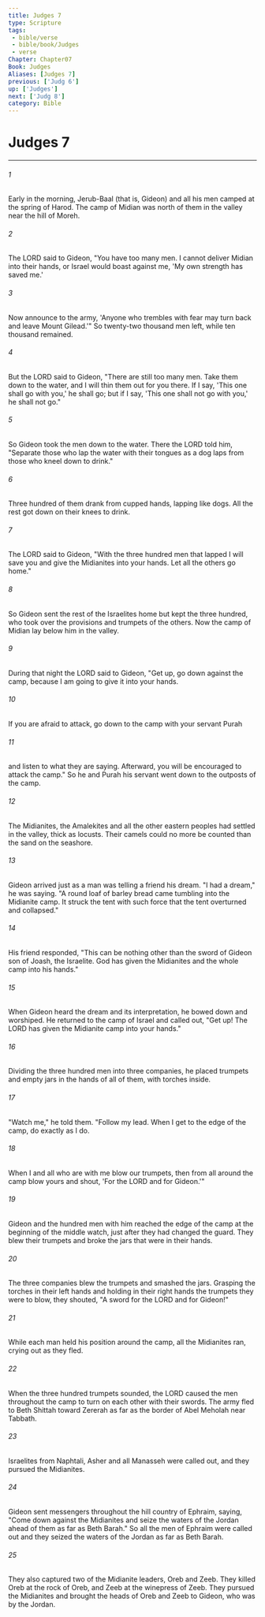 ```yaml
---
title: Judges 7
type: Scripture
tags:
 - bible/verse
 - bible/book/Judges
 - verse
Chapter: Chapter07
Book: Judges
Aliases: [Judges 7]
previous: ['Judg 6']
up: ['Judges']
next: ['Judg 8']
category: Bible
---
```

# Judges 7

***


###### 1 
Early in the morning, Jerub-Baal (that is, Gideon) and all his men camped at the spring of Harod. The camp of Midian was north of them in the valley near the hill of Moreh. 

###### 2 
The LORD said to Gideon, "You have too many men. I cannot deliver Midian into their hands, or Israel would boast against me, 'My own strength has saved me.' 

###### 3 
Now announce to the army, 'Anyone who trembles with fear may turn back and leave Mount Gilead.'" So twenty-two thousand men left, while ten thousand remained. 

###### 4 
But the LORD said to Gideon, "There are still too many men. Take them down to the water, and I will thin them out for you there. If I say, 'This one shall go with you,' he shall go; but if I say, 'This one shall not go with you,' he shall not go." 

###### 5 
So Gideon took the men down to the water. There the LORD told him, "Separate those who lap the water with their tongues as a dog laps from those who kneel down to drink." 

###### 6 
Three hundred of them drank from cupped hands, lapping like dogs. All the rest got down on their knees to drink. 

###### 7 
The LORD said to Gideon, "With the three hundred men that lapped I will save you and give the Midianites into your hands. Let all the others go home." 

###### 8 
So Gideon sent the rest of the Israelites home but kept the three hundred, who took over the provisions and trumpets of the others. Now the camp of Midian lay below him in the valley. 

###### 9 
During that night the LORD said to Gideon, "Get up, go down against the camp, because I am going to give it into your hands. 

###### 10 
If you are afraid to attack, go down to the camp with your servant Purah 

###### 11 
and listen to what they are saying. Afterward, you will be encouraged to attack the camp." So he and Purah his servant went down to the outposts of the camp. 

###### 12 
The Midianites, the Amalekites and all the other eastern peoples had settled in the valley, thick as locusts. Their camels could no more be counted than the sand on the seashore. 

###### 13 
Gideon arrived just as a man was telling a friend his dream. "I had a dream," he was saying. "A round loaf of barley bread came tumbling into the Midianite camp. It struck the tent with such force that the tent overturned and collapsed." 

###### 14 
His friend responded, "This can be nothing other than the sword of Gideon son of Joash, the Israelite. God has given the Midianites and the whole camp into his hands." 

###### 15 
When Gideon heard the dream and its interpretation, he bowed down and worshiped. He returned to the camp of Israel and called out, "Get up! The LORD has given the Midianite camp into your hands." 

###### 16 
Dividing the three hundred men into three companies, he placed trumpets and empty jars in the hands of all of them, with torches inside. 

###### 17 
"Watch me," he told them. "Follow my lead. When I get to the edge of the camp, do exactly as I do. 

###### 18 
When I and all who are with me blow our trumpets, then from all around the camp blow yours and shout, 'For the LORD and for Gideon.'" 

###### 19 
Gideon and the hundred men with him reached the edge of the camp at the beginning of the middle watch, just after they had changed the guard. They blew their trumpets and broke the jars that were in their hands. 

###### 20 
The three companies blew the trumpets and smashed the jars. Grasping the torches in their left hands and holding in their right hands the trumpets they were to blow, they shouted, "A sword for the LORD and for Gideon!" 

###### 21 
While each man held his position around the camp, all the Midianites ran, crying out as they fled. 

###### 22 
When the three hundred trumpets sounded, the LORD caused the men throughout the camp to turn on each other with their swords. The army fled to Beth Shittah toward Zererah as far as the border of Abel Meholah near Tabbath. 

###### 23 
Israelites from Naphtali, Asher and all Manasseh were called out, and they pursued the Midianites. 

###### 24 
Gideon sent messengers throughout the hill country of Ephraim, saying, "Come down against the Midianites and seize the waters of the Jordan ahead of them as far as Beth Barah." So all the men of Ephraim were called out and they seized the waters of the Jordan as far as Beth Barah. 

###### 25 
They also captured two of the Midianite leaders, Oreb and Zeeb. They killed Oreb at the rock of Oreb, and Zeeb at the winepress of Zeeb. They pursued the Midianites and brought the heads of Oreb and Zeeb to Gideon, who was by the Jordan. 
